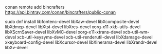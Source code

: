 conan remote add bincrafters https://api.bintray.com/conan/bincrafters/public-conan

sudo dnf install libfontenc-devel libXaw-devel libXcomposite-devel libXdmcp-devel libXtst-devel libXres-devel xorg-x11-xkb-utils-devel libXScrnSaver-devel libXvMC-devel xorg-x11-xtrans-devel xcb-util-wm-devel xcb-util-keysyms-devel xcb-util-renderutil-devel libXdamage-devel xkeyboard-config-devel libXcursor-devel libXinerama-devel libXrandr-devel libXv-devel
